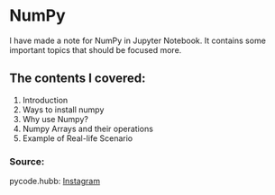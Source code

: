# NumPy
I have made a note for NumPy in Jupyter Notebook. It contains some important topics that should be focused more.

## The contents I covered:
1. Introduction
2. Ways to install numpy
3. Why use Numpy?
4. Numpy Arrays and their operations
5. Example of Real-life Scenario 

### Source:
pycode.hubb: [Instagram](https://www.instagram.com/pycode.hubb/)
